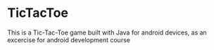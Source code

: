 # TicTacToe

This is a Tic-Tac-Toe game built with Java for android devices, as an excercise for android development course
